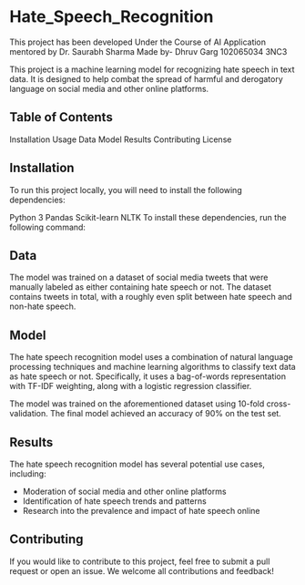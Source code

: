 # Hate_Speech_Recognition

This project has been developed Under the Course of AI Application mentored by Dr. Saurabh Sharma
Made by-
Dhruv Garg
102065034
3NC3

This project is a machine learning model for recognizing hate speech in text data. It is designed to help combat the spread of harmful and derogatory language on social media and other online platforms.

## Table of Contents
Installation
Usage
Data
Model
Results
Contributing
License

## Installation

To run this project locally, you will need to install the following dependencies:

Python 3
Pandas
Scikit-learn
NLTK
To install these dependencies, run the following command:

## Data
The model was trained on a dataset of social media tweets that were manually labeled as either containing hate speech or not. The dataset contains tweets in total, with a roughly even split between hate speech and non-hate speech.

## Model
The hate speech recognition model uses a combination of natural language processing techniques and machine learning algorithms to classify text data as hate speech or not. Specifically, it uses a bag-of-words representation with TF-IDF weighting, along with a logistic regression classifier.

The model was trained on the aforementioned dataset using 10-fold cross-validation. The final model achieved an accuracy of 90% on the test set.

## Results
The hate speech recognition model has several potential use cases, including:

* Moderation of social media and other online platforms
* Identification of hate speech trends and patterns
* Research into the prevalence and impact of hate speech online

## Contributing
If you would like to contribute to this project, feel free to submit a pull request or open an issue. We welcome all contributions and feedback!

